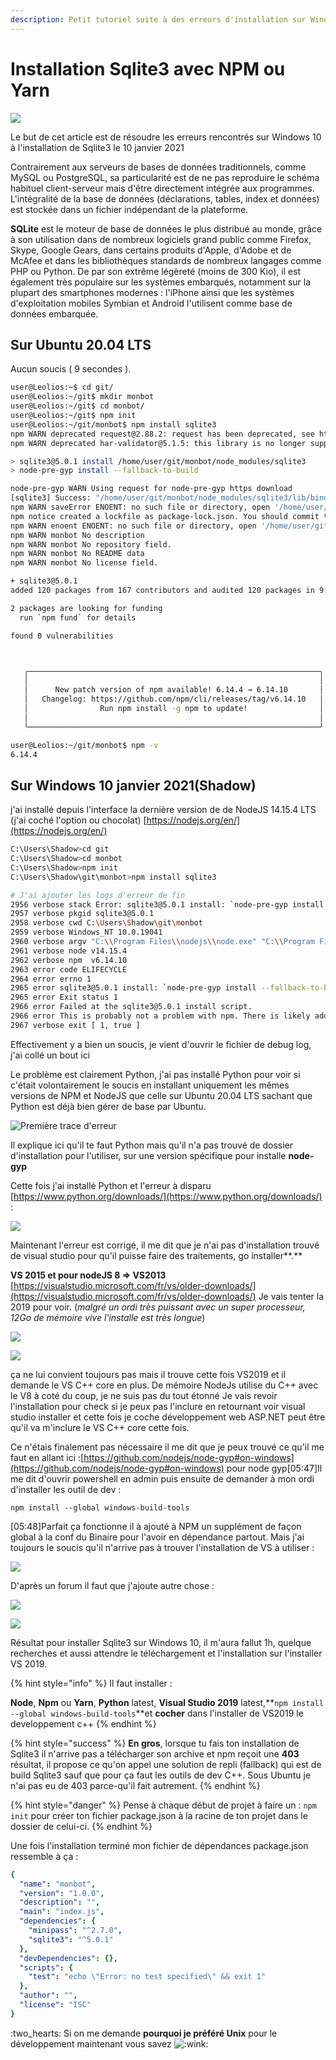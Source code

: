 ```yaml
---
description: Petit tutoriel suite à des erreurs d'installation sur Windows 10
---
```


# Installation Sqlite3 avec NPM ou Yarn

![](../../.gitbook/assets/sqlite370.svg.png)

Le but de cet article est de résoudre les erreurs rencontrés sur Windows 10 à l'installation de Sqlite3 le 10 janvier 2021

Contrairement aux serveurs de bases de données traditionnels, comme MySQL ou PostgreSQL, sa particularité est de ne pas reproduire le schéma habituel client-serveur mais d'être directement intégrée aux programmes. L'intégralité de la base de données (déclarations, tables, index et données) est stockée dans un fichier indépendant de la plateforme.&#x20;

**SQLite** est le moteur de base de données le plus distribué au monde, grâce à son utilisation dans de nombreux logiciels grand public comme Firefox, Skype, Google Gears, dans certains produits d'Apple, d'Adobe et de McAfee et dans les bibliothèques standards de nombreux langages comme PHP ou Python. De par son extrême légèreté (moins de 300 Kio), il est également très populaire sur les systèmes embarqués, notamment sur la plupart des smartphones modernes : l'iPhone ainsi que les systèmes d'exploitation mobiles Symbian et Android l'utilisent comme base de données embarquée.

## **Sur Ubuntu 20.04 LTS**

Aucun soucis ( 9 secondes ).

```bash
user@Leolios:~$ cd git/
user@Leolios:~/git$ mkdir monbot
user@Leolios:~/git$ cd monbot/
user@Leolios:~/git$ npm init
user@Leolios:~/git/monbot$ npm install sqlite3
npm WARN deprecated request@2.88.2: request has been deprecated, see https://github.com/request/request/issues/3142
npm WARN deprecated har-validator@5.1.5: this library is no longer supported

> sqlite3@5.0.1 install /home/user/git/monbot/node_modules/sqlite3
> node-pre-gyp install --fallback-to-build

node-pre-gyp WARN Using request for node-pre-gyp https download 
[sqlite3] Success: "/home/user/git/monbot/node_modules/sqlite3/lib/binding/napi-v3-linux-x64/node_sqlite3.node" is installed via remote
npm WARN saveError ENOENT: no such file or directory, open '/home/user/git/monbot/package.json'
npm notice created a lockfile as package-lock.json. You should commit this file.
npm WARN enoent ENOENT: no such file or directory, open '/home/user/git/monbot/package.json'
npm WARN monbot No description
npm WARN monbot No repository field.
npm WARN monbot No README data
npm WARN monbot No license field.

+ sqlite3@5.0.1
added 120 packages from 167 contributors and audited 120 packages in 9.572s

2 packages are looking for funding
  run `npm fund` for details

found 0 vulnerabilities



   ╭─────────────────────────────────────────────────────────────────╮
   │                                                                 │
   │      New patch version of npm available! 6.14.4 → 6.14.10       │
   │   Changelog: https://github.com/npm/cli/releases/tag/v6.14.10   │
   │                Run npm install -g npm to update!                │
   │                                                                 │
   ╰─────────────────────────────────────────────────────────────────╯

user@Leolios:~/git/monbot$ npm -v
6.14.4
```

## Sur Windows 10 janvier 2021(Shadow)

j'ai installé depuis l'interface la dernière version de de NodeJS 14.15.4 LTS (j'ai coché l'option ou chocolat) [https://nodejs.org/en/](https://nodejs.org/en/)

```bash
C:\Users\Shadow>cd git
C:\Users\Shadow>cd monbot
C:\Users\Shadow>npm init                                                                                                     
C:\Users\Shadow\git\monbot>npm install sqlite3 

# J'ai ajouter les logs d'erreur de fin
2956 verbose stack Error: sqlite3@5.0.1 install: `node-pre-gyp install --fallback-to-build`
2957 verbose pkgid sqlite3@5.0.1
2958 verbose cwd C:\Users\Shadow\git\monbot
2959 verbose Windows_NT 10.0.19041
2960 verbose argv "C:\\Program Files\\nodejs\\node.exe" "C:\\Program Files\\nodejs\\node_modules\\npm\\bin\\npm-cli.js" "install" "sqlite3"
2961 verbose node v14.15.4
2962 verbose npm  v6.14.10
2963 error code ELIFECYCLE
2964 error errno 1
2965 error sqlite3@5.0.1 install: `node-pre-gyp install --fallback-to-build`
2965 error Exit status 1
2966 error Failed at the sqlite3@5.0.1 install script.
2966 error This is probably not a problem with npm. There is likely additional logging output above.
2967 verbose exit [ 1, true ]
```

Effectivement y a bien un soucis, je vient d'ouvrir le fichier de debug log, j'ai collé un bout ici

Le problème est clairement Python, j'ai pas installé Python pour voir si c'était volontairement le soucis en installant uniquement les mêmes versions de NPM et NodeJS que celle sur Ubuntu 20.04 LTS sachant que Python est déjà bien gérer de base par Ubuntu.

![Première trace d'erreur](<../../.gitbook/assets/image (20).png>)

Il explique ici qu'il te faut Python mais qu'il n'a pas trouvé de dossier d'installation pour l'utiliser, sur une version spécifique pour installe **node-gyp**

Cette fois j'ai installé Python et l'erreur à disparu [https://www.python.org/downloads/](https://www.python.org/downloads/) :

![](<../../.gitbook/assets/image (25).png>)

Maintenant l'erreur est corrigé, il me dit que je n'ai pas d'installation trouvé de visual studio pour qu'il puisse faire des traitements, go installer**.**

**VS 2015 et pour nodeJS 8 => VS2013** [https://visualstudio.microsoft.com/fr/vs/older-downloads/](https://visualstudio.microsoft.com/fr/vs/older-downloads/) Je vais tenter la 2019 pour voir. (_malgré un ordi très puissant avec un super processeur, 12Go de mémoire vive l'installe est très longue_)

![](<../../.gitbook/assets/image (13).png>)

![](<../../.gitbook/assets/image (6).png>)

ça ne lui convient toujours pas mais il trouve cette fois VS2019 et il demande le VS C++ core en plus. De mémoire NodeJs utilise du C++ avec le V8 à coté du coup, je ne suis pas du tout étonné Je vais revoir l'installation pour check si je peux pas l'inclure en retournant voir visual studio installer et cette fois je coche développement web ASP.NET peut être qu'il va m'inclure le VS C++ core cette fois.

Ce n'étais finalement pas nécessaire il me dit que je peux trouvé ce qu'il me faut en allant ici :[https://github.com/nodejs/node-gyp#on-windows](https://github.com/nodejs/node-gyp#on-windows) pour node gyp\[05:47]Il me dit d'ouvrir powershell en admin puis ensuite de demander à mon ordi d'installer les outil de dev :

```
npm install --global windows-build-tools
```

\[05:48]Parfait ça fonctionne il à ajouté à NPM un supplément de façon global à la conf du Binaire pour l'avoir en dépendance partout. Mais j'ai toujours le soucis qu'il n'arrive pas à trouver l'installation de VS à utiliser :

![](<../../.gitbook/assets/image (17).png>)

D'après un forum il faut que j'ajoute autre chose :

![](<../../.gitbook/assets/image (19).png>)

![](<../../.gitbook/assets/image (2).png>)

Résultat pour installer Sqlite3 sur Windows 10, il m'aura fallut 1h, quelque recherches et aussi attendre le téléchargement et l'installation sur l'installer VS 2019.

{% hint style="info" %}
Il faut installer :

&#x20;**Node**, **Npm** ou **Yarn**, **Python** latest, **Visual Studio 2019** latest,**`npm install --global windows-build-tools`**et **cocher** dans l'installer de VS2019 le developpement c++&#x20;
{% endhint %}

{% hint style="success" %}
**En gros**, lorsque tu fais ton installation de Sqlite3 il n'arrive pas a télécharger son archive et npm reçoit une **403** résultat, il propose ce qu'on appel une solution de repli (fallback) qui est de build Sqlite3 sauf que pour ça faut les outils de dev C++. Sous Ubuntu je n'ai pas eu de 403 parce-qu'il fait autrement.
{% endhint %}

{% hint style="danger" %}
&#x20;Pense à chaque début de projet à faire un : `npm init` pour créer ton fichier package.json à la racine de ton projet dans le dossier de celui-ci.
{% endhint %}

Une fois l'installation terminé mon fichier de dépendances package.json ressemble à ça :

```yaml
{
  "name": "monbot",
  "version": "1.0.0",
  "description": "",
  "main": "index.js",
  "dependencies": {
    "minipass": "^2.7.0",
    "sqlite3": "^5.0.1"
  },
  "devDependencies": {},
  "scripts": {
    "test": "echo \"Error: no test specified\" && exit 1"
  },
  "author": "",
  "license": "ISC"
}

```

:two\_hearts: Si on me demande **pourquoi je préféré Unix** pour le développement maintenant vous savez <img src="https://discord.com/assets/2e41bfdeba797283ee9da9bb439c3ece.svg" alt=":wink:" data-size="line">
